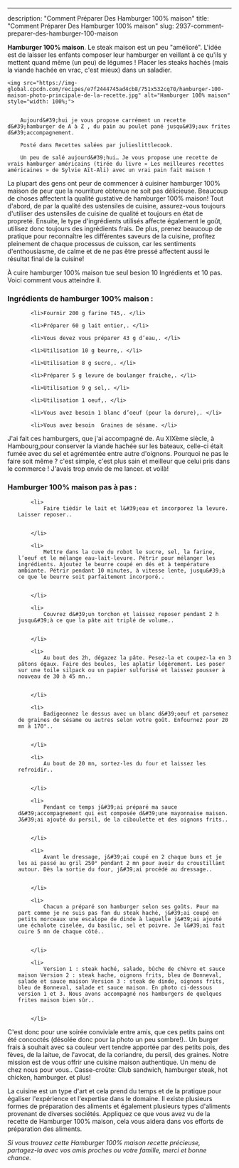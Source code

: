 ---
description: "Comment Préparer Des Hamburger 100% maison"
title: "Comment Préparer Des Hamburger 100% maison"
slug: 2937-comment-preparer-des-hamburger-100-maison

<p>
	<strong>Hamburger 100% maison</strong>. 
	Le steak maison est un peu &#34;amélioré&#34;. L&#39;idée est de laisser les enfants composer leur hamburger en veillant à ce qu&#39;ils y mettent quand même (un peu) de légumes ! Placer les steaks hachés (mais la viande hachée en vrac, c&#39;est mieux) dans un saladier.
</p>
<p>
	
	<img src="https://img-global.cpcdn.com/recipes/e7f2444745ad4cb8/751x532cq70/hamburger-100-maison-photo-principale-de-la-recette.jpg" alt="Hamburger 100% maison" style="width: 100%;">
	
	
		Aujourd&#39;hui je vous propose carrément un recette d&#39;hamburger de A à Z , du pain au poulet pané jusqu&#39;aux frites d&#39;accompagnement.
	
		Posté dans Recettes salées par julieslittlecook.
	
		Un peu de salé aujourd&#39;hui… Je vous propose une recette de vrais hamburger américains (tirée du livre » Les meilleures recettes américaines » de Sylvie Aït-Ali) avec un vrai pain fait maison !
	
</p>

La plupart des gens ont peur de commencer à cuisiner hamburger 100% maison de peur que la nourriture obtenue ne soit pas délicieuse. Beaucoup de choses affectent la qualité gustative de hamburger 100% maison! Tout d'abord, de par la qualité des ustensiles de cuisine, assurez-vous toujours d'utiliser des ustensiles de cuisine de qualité et toujours en état de propreté. Ensuite, le type d'ingrédients utilisés affecte également le goût, utilisez donc toujours des ingrédients frais. De plus, prenez beaucoup de pratique pour reconnaître les différentes saveurs de la cuisine, profitez pleinement de chaque processus de cuisson, car les sentiments d'enthousiasme, de calme et de ne pas être pressé affectent aussi le résultat final de la cuisine!

<!--inarticleads1-->

À cuire hamburger 100% maison tue seul besion 10 Ingrédients et 10 pas. Voici comment vous atteindre il.

<h3>Ingrédients de hamburger 100% maison :</h3>

<ol>
	
		<li>Fournir 200 g farine T45,. </li>
	
		<li>Préparer 60 g lait entier,. </li>
	
		<li>Vous devez vous préparer 43 g d’eau,. </li>
	
		<li>Utilisation 10 g beurre,. </li>
	
		<li>Utilisation 8 g sucre,. </li>
	
		<li>Préparer 5 g levure de boulanger fraiche,. </li>
	
		<li>Utilisation 9 g sel,. </li>
	
		<li>Utilisation 1 oeuf,. </li>
	
		<li>Vous avez besoin 1 blanc d’oeuf (pour la dorure),. </li>
	
		<li>Vous avez besoin  Graines de sésame. </li>
	
</ol>

J&#39;ai fait ces hamburgers, que j&#39;ai accompagné de. Au XIXème siècle, à Hambourg,pour conserver la viande hachée sur les bateaux, celle-ci était fumée avec du sel et agrémentée entre autre d&#39;oignons. Pourquoi ne pas le faire soit même ? c&#39;est simple, c&#39;est plus sain et meilleur que celui pris dans le commerce ! J&#39;avais trop envie de me lancer. et voilà! 

<!--inarticleads2-->

<h3>Hamburger 100% maison pas à pas :</h3>

<ol>
	
		<li>
			Faire tiédir le lait et l&#39;eau et incorporez la levure. Laisser reposer..
			
			
		</li>
	
		<li>
			Mettre dans la cuve du robot le sucre, sel, la farine, l’oeuf et le mélange eau-lait-levure. Pétrir pour mélanger les ingrédients. Ajoutez le beurre coupé en dés et à température ambiante. Pétrir pendant 10 minutes, à vitesse lente, jusqu&#39;à ce que le beurre soit parfaitement incorporé..
			
			
		</li>
	
		<li>
			Couvrez d&#39;un torchon et laissez reposer pendant 2 h jusqu&#39;à ce que la pâte ait triplé de volume..
			
			
		</li>
	
		<li>
			Au bout des 2h, dégazez la pâte. Pesez-la et coupez-la en 3 pâtons égaux. Faire des boules, les aplatir légèrement. Les poser sur une toile silpack ou un papier sulfurisé et laissez pousser à nouveau de 30 à 45 mn..
			
			
		</li>
	
		<li>
			Badigeonnez le dessus avec un blanc d&#39;oeuf et parsemez de graines de sésame ou autres selon votre goût. Enfournez pour 20 mn à 170°..
			
			
		</li>
	
		<li>
			Au bout de 20 mn, sortez-les du four et laissez les refroidir..
			
			
		</li>
	
		<li>
			Pendant ce temps j&#39;ai préparé ma sauce d&#39;accompagnement qui est composée d&#39;une mayonnaise maison. J&#39;ai ajouté du persil, de la ciboulette et des oignons frits..
			
			
		</li>
	
		<li>
			Avant le dressage, j&#39;ai coupé en 2 chaque buns et je les ai passé au gril 250° pendant 2 mn pour avoir du croustillant autour. Dès la sortie du four, j&#39;ai procédé au dressage..
			
			
		</li>
	
		<li>
			Chacun a préparé son hamburger selon ses goûts. Pour ma part comme je ne suis pas fan du steak haché, j&#39;ai coupé en petits morceaux une escalope de dinde à laquelle j&#39;ai ajouté une échalote ciselée, du basilic, sel et poivre. Je l&#39;ai fait cuire 5 mn de chaque côté..
			
			
		</li>
	
		<li>
			Version 1 : steak haché, salade, bûche de chèvre et sauce maison Version 2 : steak hache, oignons frits, bleu de Bonneval, salade et sauce maison Version 3 : steak de dinde, oignons frits, bleu de Bonneval, salade et sauce maison. En photo ci-dessous version 1 et 3. Nous avons accompagné nos hamburgers de quelques frites maison bien sûr..
			
			
		</li>
	
</ol>

C&#39;est donc pour une soirée conviviale entre amis, que ces petits pains ont été concoctés (désolée donc pour la photo un peu sombre!).. Un burger frais à souhait avec sa couleur vert tendre apportée par des petits pois, des fèves, de la laitue, de l&#39;avocat, de la coriandre, du persil, des graines. Notre mission est de vous offrir une cuisine maison authentique. Un menu de chez nous pour vous.. Casse-croûte: Club sandwich, hamburger steak, hot chicken, hamburger. et plus! 

<!--inarticleads1-->

<p>
La cuisine est un type d'art et cela prend du temps et de la pratique pour égaliser l'expérience et l'expertise dans le domaine. Il existe plusieurs formes de préparation des aliments et également plusieurs types d'aliments provenant de diverses sociétés. Appliquez ce que vous avez vu de la recette de Hamburger 100% maison, cela vous aidera dans vos efforts de préparation des aliments.
</p>

<p>
<i>Si vous trouvez cette Hamburger 100% maison recette précieuse, partagez-la avec vos amis proches ou votre famille, merci et bonne chance.</i>
</p>
